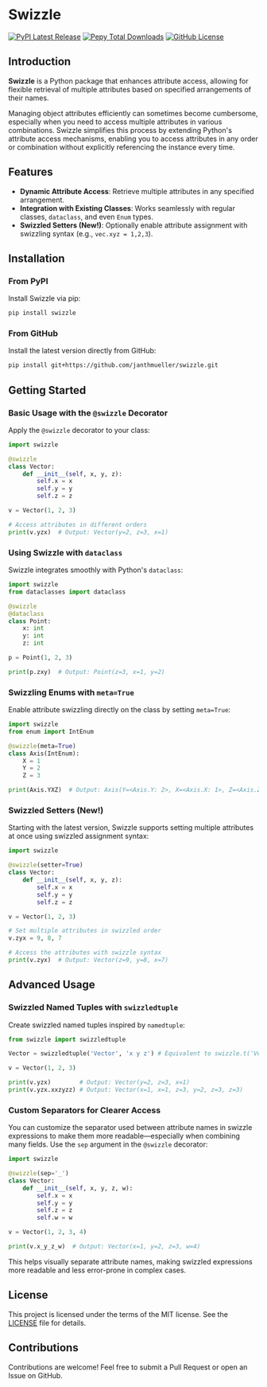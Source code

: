# Swizzle

[![PyPI Latest Release](https://img.shields.io/pypi/v/swizzle.svg)](https://pypi.org/project/swizzle/)
[![Pepy Total Downloads](https://img.shields.io/pepy/dt/swizzle)](https://pepy.tech/project/swizzle)
[![GitHub License](https://img.shields.io/github/license/janthmueller/swizzle)](https://github.com/janthmueller/swizzle/blob/main/LICENSE)

## Introduction

**Swizzle** is a Python package that enhances attribute access, allowing for flexible retrieval of multiple attributes based on specified arrangements of their names.

Managing object attributes efficiently can sometimes become cumbersome, especially when you need to access multiple attributes in various combinations. Swizzle simplifies this process by extending Python's attribute access mechanisms, enabling you to access attributes in any order or combination without explicitly referencing the instance every time. 

## Features

* **Dynamic Attribute Access**: Retrieve multiple attributes in any specified arrangement.
* **Integration with Existing Classes**: Works seamlessly with regular classes, `dataclass`, and even `Enum` types.
* **Swizzled Setters (New!)**: Optionally enable attribute assignment with swizzling syntax (e.g., `vec.xyz = 1,2,3`).

## Installation

### From PyPI

Install Swizzle via pip:

```bash
pip install swizzle
```

### From GitHub

Install the latest version directly from GitHub:

```bash
pip install git+https://github.com/janthmueller/swizzle.git
```

## Getting Started

### Basic Usage with the `@swizzle` Decorator

Apply the `@swizzle` decorator to your class:

```python
import swizzle

@swizzle
class Vector:
    def __init__(self, x, y, z):
        self.x = x
        self.y = y
        self.z = z

v = Vector(1, 2, 3)

# Access attributes in different orders
print(v.yzx)  # Output: Vector(y=2, z=3, x=1)
```

### Using Swizzle with `dataclass`

Swizzle integrates smoothly with Python's `dataclass`:

```python
import swizzle
from dataclasses import dataclass

@swizzle
@dataclass
class Point:
    x: int
    y: int
    z: int

p = Point(1, 2, 3)

print(p.zxy)  # Output: Point(z=3, x=1, y=2)
```

### Swizzling Enums with `meta=True`

Enable attribute swizzling directly on the class by setting `meta=True`:

```python
import swizzle
from enum import IntEnum

@swizzle(meta=True)
class Axis(IntEnum):
    X = 1
    Y = 2
    Z = 3

print(Axis.YXZ)  # Output: Axis(Y=<Axis.Y: 2>, X=<Axis.X: 1>, Z=<Axis.Z: 3>)
```

### Swizzled Setters (New!)

Starting with the latest version, Swizzle supports setting multiple attributes at once using swizzled assignment syntax:

```python
import swizzle

@swizzle(setter=True)
class Vector:
    def __init__(self, x, y, z):
        self.x = x
        self.y = y
        self.z = z

v = Vector(1, 2, 3)

# Set multiple attributes in swizzled order
v.zyx = 9, 8, 7

# Access the attributes with swizzle syntax
print(v.zyx)  # Output: Vector(z=9, y=8, x=7)
```

## Advanced Usage

### Swizzled Named Tuples with `swizzledtuple`

Create swizzled named tuples inspired by `namedtuple`:

```python
from swizzle import swizzledtuple

Vector = swizzledtuple('Vector', 'x y z') # Equivalent to swizzle.t('Vector', 'x y z')

v = Vector(1, 2, 3)

print(v.yzx)        # Output: Vector(y=2, z=3, x=1)
print(v.yzx.xxzyzz) # Output: Vector(x=1, x=1, z=3, y=2, z=3, z=3)
```

### Custom Separators for Clearer Access

You can customize the separator used between attribute names in swizzle expressions to make them more readable—especially when combining many fields. Use the `sep` argument in the `@swizzle` decorator:

```python
import swizzle

@swizzle(sep='_')
class Vector:
    def __init__(self, x, y, z, w):
        self.x = x
        self.y = y
        self.z = z
        self.w = w

v = Vector(1, 2, 3, 4)

print(v.x_y_z_w)  # Output: Vector(x=1, y=2, z=3, w=4)
```

This helps visually separate attribute names, making swizzled expressions more readable and less error-prone in complex cases.

## License

This project is licensed under the terms of the MIT license. See the [LICENSE](https://github.com/janthmueller/swizzle/blob/main/LICENSE) file for details.

## Contributions

Contributions are welcome! Feel free to submit a Pull Request or open an Issue on GitHub.


